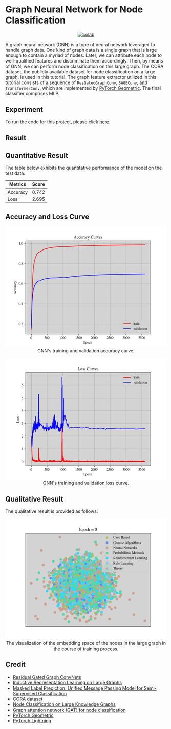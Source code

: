 # Graph Neural Network for Node Classification


 <div align="center">
    <a href="https://colab.research.google.com/github/reshalfahsi/node-classification/blob/master/Node_Classification.ipynb"><img src="https://colab.research.google.com/assets/colab-badge.svg" alt="colab"></a>
    <br />
 </div>


A graph neural network (GNN) is a type of neural network leveraged to handle graph data. One kind of graph data is a single graph that is large enough to contain a myriad of nodes. Later, we can attribute each node to well-qualified features and discriminate them accordingly. Then, by means of GNN, we can perform node classification on this large graph. The CORA dataset, the publicly available dataset for node classification on a large graph, is used in this tutorial. The graph feature extractor utilized in this tutorial consists of a sequence of ``ResGatedGraphConv``, ``SAGEConv``, and ``TransformerConv``, which are implemented by [PyTorch Geometric](https://pytorch-geometric.readthedocs.io/en/latest/index.html). The final classifier comprises MLP.


## Experiment


To run the code for this project, please click [here](https://github.com/reshalfahsi/node-classification/blob/master/Node_Classification.ipynb).


## Result

## Quantitative Result

The table below exhibits the quantitative performance of the model on the test data.

Metrics | Score |
------------ | ------------- |
Accuracy | 0.742 |
Loss | 2.695 |



## Accuracy and Loss Curve

<p align="center"> <img src="https://github.com/reshalfahsi/node-classification/blob/master/assets/accuracy_curve.png" alt="accuracy_curve" > <br /> GNN's training and validation accuracy curve. </p>

<p align="center"> <img src="https://github.com/reshalfahsi/node-classification/blob/master/assets/loss_curve.png" alt="loss_curve" > <br /> GNN's training and validation loss curve. </p>


## Qualitative Result

The qualitative result is provided as follows:

<p align="center"> <img src="https://github.com/reshalfahsi/node-classification/blob/master/assets/qualitative_result.gif" alt="qualitative_result" > <br /> The visualization of the embedding space of the nodes in the large graph in the course of training process. </p>


## Credit

- [Residual Gated Graph ConvNets](https://arxiv.org/pdf/1711.07553.pdf)
- [Inductive Representation Learning on Large Graphs](https://arxiv.org/pdf/1706.02216.pdf)
- [Masked Label Prediction: Unified Message Passing Model for Semi-Supervised Classification](https://arxiv.org/pdf/2009.03509.pdf)
- [CORA dataset](https://relational.fit.cvut.cz/dataset/CORA)
- [Node Classification on Large Knowledge Graphs](https://colab.research.google.com/drive/1LJir3T6M6Omc2Vn2GV2cDW_GV2YfI53_)
- [Graph attention network (GAT) for node classification](https://keras.io/examples/graph/gat_node_classification/)
- [PyTorch Geometric](https://github.com/pyg-team/pytorch_geometric)
- [PyTorch Lightning](https://lightning.ai/docs/pytorch/latest/)
